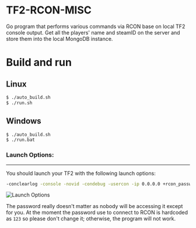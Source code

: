 # TF2-RCON-MISC
Go program that performs various commands via RCON base on local TF2 console output.
Get all the players' name and steamID on the server and store them into the local MongoDB instance.

# Build and run
## Linux
```bash
$ ./auto_build.sh
$ ./run.sh
```

## Windows
```bash
$ ./auto_build.sh
$ ./run.bat
```

### Launch Options:
---
You should launch your TF2 with the following launch options:
```bash
-conclearlog -console -novid -condebug -usercon -ip 0.0.0.0 +rcon_password 123 +net_start
```
![Launch Options](https://github.com/algo7/TF2-RCON-MISC/blob/main/launch_options.png?raw=true)

The password really doesn't matter as nobody will be accessing it except for you. At the moment the password use to connect to RCON is hardcoded as `123` so please don't change it; otherwise, the program will not work.
